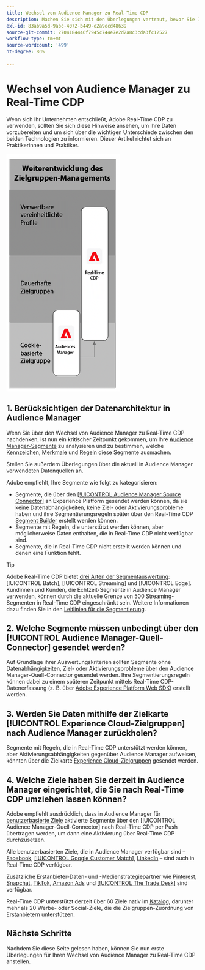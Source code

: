 ```yaml
---
title: Wechsel von Audience Manager zu Real-Time CDP
description: Machen Sie sich mit den Überlegungen vertraut, bevor Sie Ihre Migration von Audience Manager zu Adobe Real-Time CDP planen.
exl-id: 83ab9a5d-9abc-4072-b449-e2a9ecd48639
source-git-commit: 2704184446f7945c744e7e2d2a8c3cda3fc12527
workflow-type: tm+mt
source-wordcount: '499'
ht-degree: 86%

---
```


# Wechsel von Audience Manager zu Real-Time CDP

Wenn sich Ihr Unternehmen entschließt, Adobe Real-Time CDP zu verwenden, sollten Sie sich diese Hinweise ansehen, um Ihre Daten vorzubereiten und um sich über die wichtigen Unterschiede zwischen den beiden Technologien zu informieren. Dieser Artikel richtet sich an Praktikerinnen und Praktiker.

![Abbildung zum Wechsel von Audience Manager zu Real-Time CDP](/help/rtcdp/assets/aam-to-rtcdp-evolution.png)

## 1. Berücksichtigen der Datenarchitektur in Audience Manager

Wenn Sie über den Wechsel von Audience Manager zu Real-Time CDP nachdenken, ist nun ein kritischer Zeitpunkt gekommen, um Ihre [Audience Manager-Segmente](https://experienceleague.adobe.com/docs/audience-manager/user-guide/features/segments/segments-purpose.html?lang=de) zu analysieren und zu bestimmen, welche [Kennzeichen](https://experienceleague.adobe.com/docs/audience-manager/user-guide/features/data-explorer/data-explorer-understanding-signals.html?lang=de), [Merkmale](https://experienceleague.adobe.com/docs/audience-manager/user-guide/features/traits/trait-details-page.html?lang=de) und [Regeln](https://experienceleague.adobe.com/docs/audience-manager/user-guide/features/segments/segment-builder.html?lang=de#segment-builder-section) diese Segmente ausmachen.

Stellen Sie außerdem Überlegungen über die aktuell in Audience Manager verwendeten Datenquellen an.

Adobe empfiehlt, Ihre Segmente wie folgt zu kategorisieren:

* Segmente, die über den [[!UICONTROL Audience Manager Source Connector]](/help/sources/connectors/adobe-applications/audience-manager.md) an Experience Platform gesendet werden können, da sie keine Datenabhängigkeiten, keine Ziel- oder Aktivierungsprobleme haben und ihre Segmentierungsregeln später über den Real-Time CDP [Segment Builder](/help/segmentation/ui/segment-builder.md) erstellt werden können.
* Segmente mit Regeln, die unterstützt werden können, aber möglicherweise Daten enthalten, die in Real-Time CDP nicht verfügbar sind.
* Segmente, die in Real-Time CDP nicht erstellt werden können und denen eine Funktion fehlt.

>[!TIP]
>
>Adobe Real-Time CDP bietet [drei Arten der Segmentauswertung](/help/segmentation/home.md#evaluate-segments): [!UICONTROL Batch], [!UICONTROL Streaming] und [!UICONTROL Edge]. Kundinnen und Kunden, die Echtzeit-Segmente in Audience Manager verwenden, können durch die aktuelle Grenze von 500 Streaming-Segmenten in Real-Time CDP eingeschränkt sein. Weitere Informationen dazu finden Sie in den [Leitlinien für die Segmentierung](/help/profile/guardrails.md).

## 2. Welche Segmente müssen unbedingt über den [!UICONTROL Audience Manager-Quell-Connector] gesendet werden?

Auf Grundlage ihrer Auswertungskriterien sollten Segmente ohne Datenabhängigkeiten, Ziel- oder Aktivierungsprobleme über den Audience Manager-Quell-Connector gesendet werden. Ihre Segmentierungsregeln können dabei zu einem späteren Zeitpunkt mittels Real-Time CDP-Datenerfassung (z. B. über [Adobe Experience Platform Web SDK](/help/web-sdk/faq.md)) erstellt werden.

## 3. Werden Sie Daten mithilfe der Zielkarte [!UICONTROL Experience Cloud-Zielgruppen] nach Audience Manager zurückholen?

Segmente mit Regeln, die in Real-Time CDP unterstützt werden können, aber Aktivierungsabhängigkeiten gegenüber Audience Manager aufweisen, könnten über die Zielkarte [Experience Cloud-Zielgruppen](/help/destinations/catalog/adobe/experience-cloud-audiences.md) gesendet werden.

## 4. Welche Ziele haben Sie derzeit in Audience Manager eingerichtet, die Sie nach Real-Time CDP umziehen lassen können?

Adobe empfiehlt ausdrücklich, dass in Audience Manager für [benutzerbasierte Ziele](https://experienceleague.adobe.com/docs/audience-manager/user-guide/features/destinations/people-based/people-based-destinations-overview.html?lang=de) aktivierte Segmente über den [!UICONTROL Audience Manager-Quell-Connector] nach Real-Time CDP per Push übertragen werden, um dann eine Aktivierung über Real-Time CDP durchzusetzen.

Alle benutzerbasierten Ziele, die in Audience Manager verfügbar sind – [Facebook](/help/destinations/catalog/social/facebook.md), [[!UICONTROL Google Customer Match]](/help/destinations/catalog/advertising/google-customer-match.md), [LinkedIn](/help/destinations/catalog/social/linkedin.md) – sind auch in Real-Time CDP verfügbar.

Zusätzliche Erstanbieter-Daten- und -Medienstrategiepartner wie [Pinterest](/help/destinations/catalog/advertising/pinterest.md), [Snapchat](/help/destinations/catalog/advertising/snap-inc.md), [TikTok](/help/destinations/catalog/social/tiktok.md), [Amazon Ads](/help/destinations/catalog/advertising/amazon-ads.md) und [[!UICONTROL The Trade Desk]](/help/destinations/catalog/advertising/tradedesk.md) sind verfügbar.

Real-Time CDP unterstützt derzeit über 60 Ziele nativ im [Katalog](/help/destinations/catalog/overview.md), darunter mehr als 20 Werbe- oder Social-Ziele, die die Zielgruppen-Zuordnung von Erstanbietern unterstützen.

## Nächste Schritte

Nachdem Sie diese Seite gelesen haben, können Sie nun erste Überlegungen für Ihren Wechsel von Audience Manager zu Real-Time CDP anstellen.
